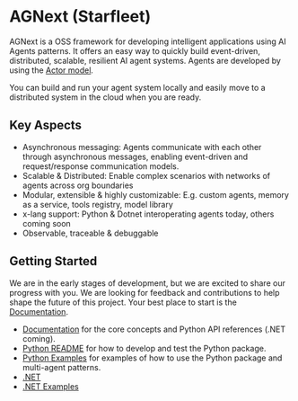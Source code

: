 # AGNext (Starfleet)

AGNext is a OSS framework for developing intelligent applications using AI Agents patterns.
It offers an easy way to quickly build event-driven, distributed, scalable, resilient AI agent systems. Agents are developed by using the [Actor model](https://en.wikipedia.org/wiki/Actor_model).

You can build and run your agent system locally and easily move to a distributed system in the cloud when you are ready.

## Key Aspects

- Asynchronous messaging: Agents communicate with each other through asynchronous messages, enabling event-driven and request/response communication models.
- Scalable & Distributed: Enable complex scenarios with networks of agents across org boundaries
- Modular, extensible & highly customizable: E.g. custom agents, memory as a service, tools registry, model library
- x-lang support: Python & Dotnet interoperating agents today, others coming soon
- Observable, traceable & debuggable

## Getting Started

We are in the early stages of development, but we are excited to share our progress with you.
We are looking for feedback and contributions to help shape the future of this project.
Your best place to start is the [Documentation](https://microsoft.github.io/agnext).

- [Documentation](http://microsoft.github.io/agnext) for the core concepts and Python API references (.NET coming).
- [Python README](https://github.com/microsoft/agnext/tree/main/python/README.md) for how to develop and test the Python package.
- [Python Examples](https://github.com/microsoft/agnext/tree/main/python/packages/autogen-core/samples) for examples of how to use the Python package and multi-agent patterns.
- [.NET](https://github.com/microsoft/agnext/tree/main/dotnet)
- [.NET Examples](https://github.com/microsoft/agnext/tree/main/dotnet/samples)
